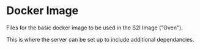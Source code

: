 # Docker Image

Files for the basic docker image to be used in the S2I Image ("Oven").

This is where the server can be set up to include additional dependancies.
